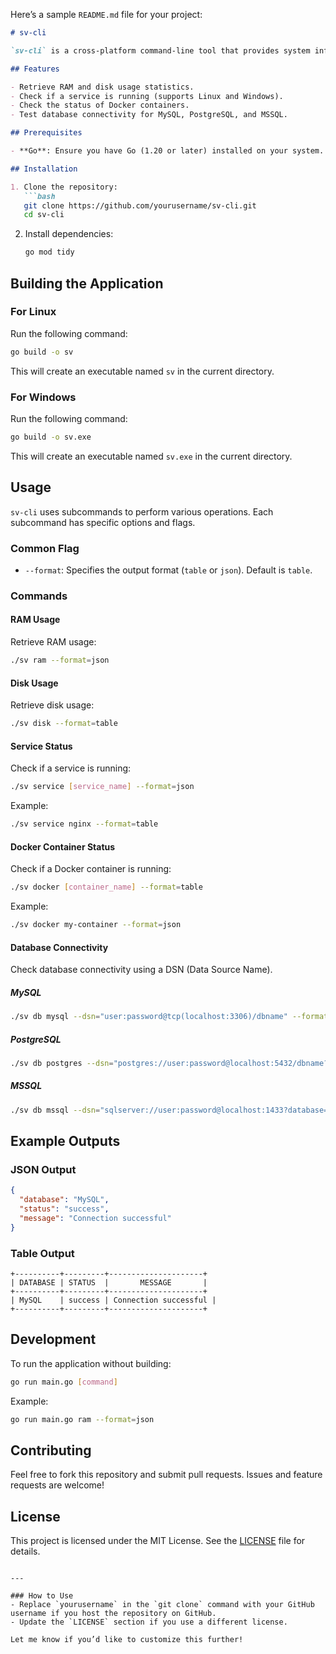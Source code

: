 Here’s a sample `README.md` file for your project:

```markdown
# sv-cli

`sv-cli` is a cross-platform command-line tool that provides system information and checks the status of services, databases, and Docker containers. It works on both Linux and Windows.

## Features

- Retrieve RAM and disk usage statistics.
- Check if a service is running (supports Linux and Windows).
- Check the status of Docker containers.
- Test database connectivity for MySQL, PostgreSQL, and MSSQL.

## Prerequisites

- **Go**: Ensure you have Go (1.20 or later) installed on your system. You can download it from [Go Downloads](https://go.dev/dl/).

## Installation

1. Clone the repository:
   ```bash
   git clone https://github.com/yourusername/sv-cli.git
   cd sv-cli
   ```

2. Install dependencies:
   ```bash
   go mod tidy
   ```

## Building the Application

### For Linux

Run the following command:
```bash
go build -o sv
```

This will create an executable named `sv` in the current directory.

### For Windows

Run the following command:
```bash
go build -o sv.exe
```

This will create an executable named `sv.exe` in the current directory.

## Usage

`sv-cli` uses subcommands to perform various operations. Each subcommand has specific options and flags.

### Common Flag

- `--format`: Specifies the output format (`table` or `json`). Default is `table`.

### Commands

#### RAM Usage
Retrieve RAM usage:
```bash
./sv ram --format=json
```

#### Disk Usage
Retrieve disk usage:
```bash
./sv disk --format=table
```

#### Service Status
Check if a service is running:
```bash
./sv service [service_name] --format=json
```
Example:
```bash
./sv service nginx --format=table
```

#### Docker Container Status
Check if a Docker container is running:
```bash
./sv docker [container_name] --format=table
```
Example:
```bash
./sv docker my-container --format=json
```

#### Database Connectivity
Check database connectivity using a DSN (Data Source Name).

##### MySQL
```bash
./sv db mysql --dsn="user:password@tcp(localhost:3306)/dbname" --format=json
```

##### PostgreSQL
```bash
./sv db postgres --dsn="postgres://user:password@localhost:5432/dbname?sslmode=disable" --format=table
```

##### MSSQL
```bash
./sv db mssql --dsn="sqlserver://user:password@localhost:1433?database=dbname" --format=json
```

## Example Outputs

### JSON Output
```json
{
  "database": "MySQL",
  "status": "success",
  "message": "Connection successful"
}
```

### Table Output
```
+----------+---------+---------------------+
| DATABASE | STATUS  |       MESSAGE       |
+----------+---------+---------------------+
| MySQL    | success | Connection successful |
+----------+---------+---------------------+
```

## Development

To run the application without building:
```bash
go run main.go [command]
```

Example:
```bash
go run main.go ram --format=json
```

## Contributing

Feel free to fork this repository and submit pull requests. Issues and feature requests are welcome!

## License

This project is licensed under the MIT License. See the [LICENSE](LICENSE) file for details.
```

---

### How to Use
- Replace `yourusername` in the `git clone` command with your GitHub username if you host the repository on GitHub.
- Update the `LICENSE` section if you use a different license.

Let me know if you’d like to customize this further!